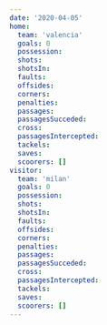 ```yaml
---
date: '2020-04-05'
home:
  team: 'valencia'
  goals: 0
  possession:
  shots:
  shotsIn:
  faults:
  offsides:
  corners:
  penalties:
  passages:
  passagesSucceded:
  cross:
  passagesIntercepted:
  tackels:
  saves:
  scoorers: []
visitor:
  team: 'milan'
  goals: 0
  possession:
  shots:
  shotsIn:
  faults:
  offsides:
  corners:
  penalties:
  passages:
  passagesSucceded:
  cross:
  passagesIntercepted:
  tackels:
  saves:
  scoorers: []
---
```

